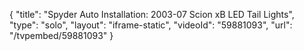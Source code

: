 {
    "title": "Spyder Auto Installation: 2003-07 Scion xB LED Tail Lights",
    "type": "solo",
    "layout": "iframe-static",
    "videoId": "59881093",
    "url": "\/tvpembed\/59881093"
}